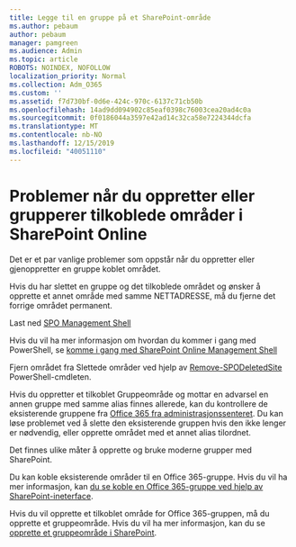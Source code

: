 ```yaml
---
title: Legge til en gruppe på et SharePoint-område
ms.author: pebaum
author: pebaum
manager: pamgreen
ms.audience: Admin
ms.topic: article
ROBOTS: NOINDEX, NOFOLLOW
localization_priority: Normal
ms.collection: Adm_O365
ms.custom: ''
ms.assetid: f7d730bf-0d6e-424c-970c-6137c71cb50b
ms.openlocfilehash: 14ad9dd094902c85eaf0398c76003cea20ad4c0a
ms.sourcegitcommit: 0f0186044a3597e42ad14c32ca58e7224344dcfa
ms.translationtype: MT
ms.contentlocale: nb-NO
ms.lasthandoff: 12/15/2019
ms.locfileid: "40051110"
---
```

# <a name="issues-when-creating-or-group-connected-sites-in-sharepoint-online"></a>Problemer når du oppretter eller grupperer tilkoblede områder i SharePoint Online

Det er et par vanlige problemer som oppstår når du oppretter eller gjenoppretter en gruppe koblet området.

 Hvis du har slettet en gruppe og det tilkoblede området og ønsker å opprette et annet område med samme NETTADRESSE, må du fjerne det forrige området permanent.

Last ned [SPO Management Shell](https://support.office.com/article/introduction-to-the-sharepoint-online-management-shell-c16941c3-19b4-4710-8056-34c034493429)

 Hvis du vil ha mer informasjon om hvordan du kommer i gang med PowerShell, se [komme i gang med SharePoint Online Management Shell](https://docs.microsoft.com/powershell/module/sharepoint-online/remove-sposite?view=sharepoint-ps)

Fjern området fra Slettede områder ved hjelp av [Remove-SPODeletedSite](https://docs.microsoft.com/powershell/module/sharepoint-online/remove-sposite?view=sharepoint-ps) PowerShell-cmdleten.

Hvis du oppretter et tilkoblet Gruppeområde og mottar en advarsel en annen gruppe med samme alias finnes allerede, kan du kontrollere de eksisterende gruppene fra [Office 365 fra administrasjonssenteret](https://admin.microsoft.com/Adminportal/Home?source=applauncher#/groups). Du kan løse problemet ved å slette den eksisterende gruppen hvis den ikke lenger er nødvendig, eller opprette området med et annet alias tilordnet.

Det finnes ulike måter å opprette og bruke moderne grupper med SharePoint.

Du kan koble eksisterende områder til en Office 365-gruppe. Hvis du vil ha mer informasjon, kan [du se koble en Office 365-gruppe ved hjelp av SharePoint-ineterface](https://docs.microsoft.com/sharepoint/dev/transform/modernize-connect-to-office365-group#connect-an-office-365-group-using-the-sharepoint-user-interface).

Hvis du vil opprette et tilkoblet område for Office 365-gruppen, må du opprette et gruppeområde. Hvis du vil ha mer informasjon, kan du se [opprette et gruppeområde i SharePoint](https://support.office.com/article/create-a-team-site-in-sharepoint-ef10c1e7-15f3-42a3-98aa-b5972711777d).


